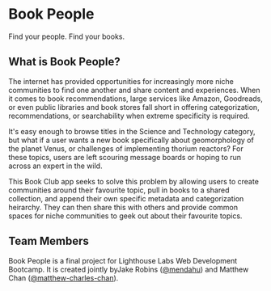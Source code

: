 # Book People
Find your people. Find your books.

## What is Book People?

The internet has provided opportunities for increasingly more niche communities to find one another and share content and experiences. When it comes to book recommendations, large services like Amazon, Goodreads, or even public libraries and book stores fall short in offering categorization, recommendations, or searchability when extreme specificity is required.

It's easy enough to browse titles in the Science and Technology category, but what if a user wants a new book specifically about geomorphology of the planet Venus, or challenges of implementing thorium reactors? For these topics, users are left scouring message boards or hoping to run across an expert in the wild.

This Book Club app seeks to solve this problem by allowing users to create communities around their favourite topic, pull in books to a shared collection, and append their own specific metadata and categorization heirarchy. They can then share this with others and provide common spaces for niche communities to geek out about their favourite topics.

## Team Members

Book People is a final project for Lighthouse Labs Web Development Bootcamp. It is created jointly byJake Robins ([@mendahu](https://github.com/mendahu)) and Matthew Chan ([@matthew-charles-chan](https://github.com/matthew-charles-chan)).